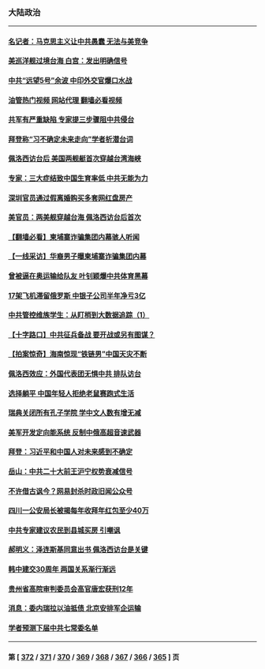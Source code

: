 ### 大陆政治
---
#### [名记者：马克思主义让中共愚蠢 无法与美竞争](../../pages/ncid277/n13811005.md?08290445) 
#### [美巡洋舰过境台海 白宫：发出明确信号](../../pages/ncid277/n13812312.md?08290445) 
#### [中共“远望5号”余波 中印外交官爆口水战](../../pages/ncid277/n13812283.md?08290445) 
#### [油管热门视频 网站代理 翻墙必看视频](http://209.222.30.114:81/youtube.html?08290445)
#### [共军有严重缺陷 专家提三步骤阻中共侵台](../../pages/ncid277/n13811064.md?08290445) 
#### [拜登称“习不确定未来走向”学者析潜台词](../../pages/ncid277/n13812117.md?08290445) 
#### [佩洛西访台后 美国两舰艇首次穿越台湾海峡](../../pages/ncid277/n13812095.md?08290445) 
#### [专家：三大症结致中国生育率低 中共无能为力](../../pages/ncid277/n13812063.md?08290445) 
#### [深圳官员通过假离婚购买多套网红盘房产](../../pages/ncid277/n13812027.md?08290445) 
#### [美官员：两美舰穿越台海 佩洛西访台后首次](../../pages/ncid277/n13812003.md?08290445) 
#### [【翻墙必看】柬埔寨诈骗集团内幕骇人听闻](../../pages/ncid277/n13811895.md?08290445) 
#### [【一线采访】华裔男子曝柬埔寨诈骗集团内幕](../../pages/ncid277/n13810522.md?08290445) 
#### [曾被逼在奥运输给队友 叶钊颖爆中共体育黑幕](../../pages/ncid277/n13811680.md?08290445) 
#### [17架飞机滞留俄罗斯 中银子公司半年净亏3亿](../../pages/ncid277/n13811676.md?08290445) 
#### [中共管控维族学生：从盯梢到大数据追踪（1）](../../pages/ncid277/n13811638.md?08290445) 
#### [【十字路口】中共征兵备战 要开战或另有图谋？](../../pages/ncid277/n13811649.md?08290445) 
#### [【拍案惊奇】海南惊现“铁链男”中国天灾不断](../../pages/ncid277/n13810847.md?08290445) 
#### [佩洛西效应：外国代表团无惧中共 排队访台](../../pages/ncid277/n13811609.md?08290445) 
#### [选择躺平 中国年轻人拒绝老鼠赛跑式生活](../../pages/ncid277/n13811578.md?08290445) 
#### [瑞典关闭所有孔子学院 学中文人数有增无减](../../pages/ncid277/n13811571.md?08290445) 
#### [美军开发定向能系统 反制中俄高超音速武器](../../pages/ncid277/n13811549.md?08290445) 
#### [拜登：习近平和中国人对未来感到不确定](../../pages/ncid277/n13811569.md?08290445) 
#### [岳山：中共二十大前王沪宁权势衰减信号](../../pages/ncid277/n13811464.md?08290445) 
#### [不许借古讽今？网易封杀时政旧闻公众号](../../pages/ncid277/n13811333.md?08290445) 
#### [四川一公安局长被揭每年收拜年红包至少40万](../../pages/ncid277/n13811488.md?08290445) 
#### [中共专家建议农民到县城买房 引嘲讽](../../pages/ncid277/n13811424.md?08290445) 
#### [郝明义：泽连斯基同意出书 佩洛西访台是关键](../../pages/ncid277/n13811133.md?08290445) 
#### [韩中建交30周年 两国关系渐行渐远](../../pages/ncid277/n13811343.md?08290445) 
#### [贵州省高院审判委员会高官唐宏获刑12年](../../pages/ncid277/n13811130.md?08290445) 
#### [消息：委内瑞拉以油抵债 北京安排军企运输](../../pages/ncid277/n13811146.md?08290445) 
#### [学者预测下届中共七常委名单](../../pages/ncid277/n13811082.md?08290445) 

---
#### 第 [ [372](./372.md?08290445) / [371](./371.md?08290445) / [370](./370.md?08290445) / [369](./369.md?08290445) / [368](./368.md?08290445) / [367](./367.md?08290445) / [366](./366.md?08290445) / [365](./365.md?08290445) ] 页
